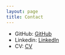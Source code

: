 ```yaml
---
layout: page
title: Contact
---
```


- GitHub: [GitHub](https://github.com/mimiyufanyou)
- Linkedin: [LinkedIn](https://www.linkedin.com/in/mimi-yufan-you/)
- CV: [CV](https://raw.githubusercontent/mimiyufanyou/cfe26f07ffdb81747116d4c2be609a0140decd7a/assets/MIMI%20YUFAN%20YOU%20-%20CV%20-%2020221228.pdf)


